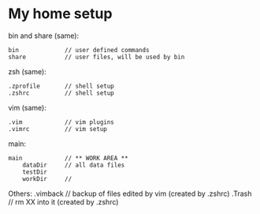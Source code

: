 
# My home setup

bin and share (same):

    bin             // user defined commands
    share           // user files, will be used by bin

zsh (same):

    .zprofile       // shell setup
    .zshrc          // shell setup

vim (same):

    .vim            // vim plugins
    .vimrc          // vim setup

main:

    main            // ** WORK AREA **
        dataDir     // all data files
        testDir
        workDir     // 

Others:
    .vimback        // backup of files edited by vim (created by .zshrc)
    .Trash          // rm XX into it            (created by .zshrc)

